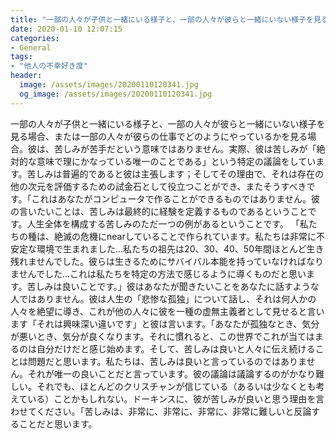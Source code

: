 ```yaml
---
title: "一部の人々が子供と一緒にいる様子と、一部の人々が彼らと一緒にいない様子を見る場合、または一部の人々が彼らの仕事でどのようにやっているかを見る場合。"
date: 2020-01-10 12:07:15
categories:
- General
tags:
- "他人の不幸好き度"
header:
  image: /assets/images/20200110120341.jpg
  og_image: /assets/images/20200110120341.jpg
---
```


一部の人々が子供と一緒にいる様子と、一部の人々が彼らと一緒にいない様子を見る場合、または一部の人々が彼らの仕事でどのようにやっているかを見る場合。彼は、苦しみが苦手だという意味ではありません。実際、彼は苦しみが「絶対的な意味で理にかなっている唯一のことである」という特定の議論をしています。苦しみは普遍的であると彼は主張します；そしてその理由で、それは存在の他の次元を評価するための試金石として役立つことができ、またそうすべきです。「これはあなたがコンピュータで作ることができるものではありません。彼の言いたいことは、苦しみは最終的に経験を定義するものであるということです。人生全体を構成する苦しみのただ一つの例があるということです。 「私たちの種は、絶滅の危機にnearしていることで作られています。私たちは非常に不安定な環境で生まれました...私たちの祖先は20、30、40、50年間ほとんど生き残れませんでした。彼らは生きるためにサバイバル本能を持っていなければなりませんでした…これは私たちを特定の方法で感じるように導くものだと思います。苦しみは良いことです。」彼はあなたが聞きたいことをあなたに話すような人ではありません。彼は人生の「悲惨な孤独」について話し、それは何人かの人々を絶望に導き、これが他の人々に彼を一種の虚無主義者として見せると言います「それは興味深い違いです」と彼は言います。「あなたが孤独なとき、気分が悪いとき、気分が良くなります。それに慣れると、この世界でこれが当てはまるのは自分だけだと感じ始めます。そして、苦しみは良いと人々に伝え続けることは問題だと思います。私たちは、苦しみは良いと言っているのではありません。それが唯一の良いことだと言っています。彼の議論は議論するのがかなり難しい。それでも、ほとんどのクリスチャンが信じている（あるいは少なくとも考えている）ことかもしれない。ドーキンスに、彼が苦しみが良いと思う理由を言わせてください。「苦しみは、非常に、非常に、非常に、非常に難しいと反論することだと思います。
